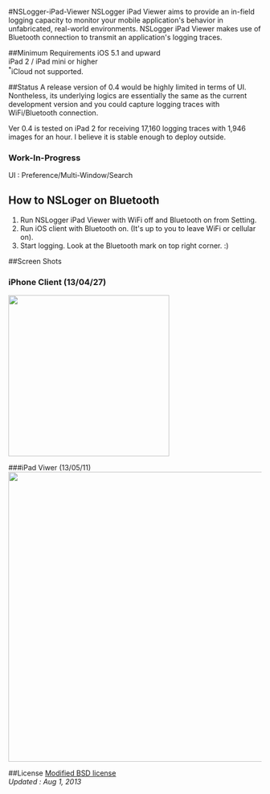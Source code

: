 #NSLogger-iPad-Viewer
NSLogger iPad Viewer aims to provide an in-field logging capacity to monitor your mobile application's behavior in unfabricated, real-world environments. NSLogger iPad Viewer makes use of Bluetooth connection to transmit an application's logging traces.

##Minimum Requirements
iOS 5.1 and upward  
iPad 2 / iPad mini or higher  
<sup>*</sup>iCloud not supported.

##Status
A release version of 0.4 would be highly limited in terms of UI. Nontheless, its underlying logics are essentially the same as the current development version and you could capture logging traces with WiFi/Bluetooth connection.    

Ver 0.4 is tested on iPad 2 for receiving 17,160 logging traces with 1,946 images for an hour. I believe it is stable enough to deploy outside.  

### Work-In-Progress
UI : Preference/Multi-Window/Search

## How to NSLoger on Bluetooth
1. Run NSLogger iPad Viewer with WiFi off and Bluetooth on from Setting.  
2. Run iOS client with Bluetooth on. (It's up to you to leave WiFi or cellular on).        
3. Start logging. Look at the Bluetooth mark on top right corner. :)  

##Screen Shots 
### iPhone Client (13/04/27)
<img width="320" src="https://raw.github.com/fpillet/NSLogger/master/Screenshots/iphone_bluetooth_13_04_27.png" />

###iPad Viwer (13/05/11)
<img width="576" src="https://raw.github.com/fpillet/NSLogger/master/Screenshots/ipad_viewer_13_05_11.png" />

##License
[Modified BSD license](https://github.com/fpillet/NSLogger/blob/master/iPad%20Viewer/iPad%20Viewer/LICENSE)   
_Updated : Aug 1, 2013_